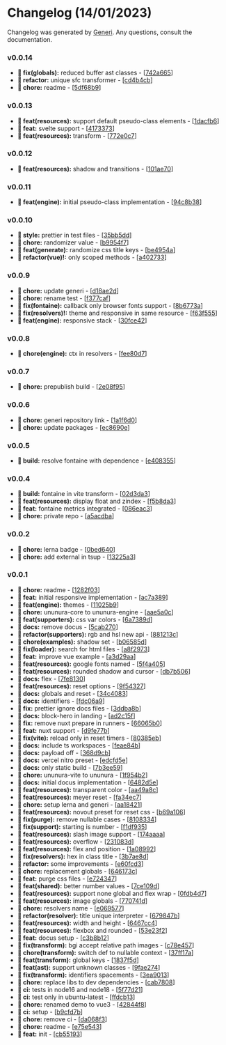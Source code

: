# Changelog (14/01/2023)

Changelog was generated by [Generi](https://github.com/betterwrite/generi). Any questions, consult the documentation.

### v0.0.14

* **🔧 fix(globals):** reduced buffer ast classes - [[742a665](https://github.com/Novout/ununuracss/commit/742a665)]
* **🚩 refactor:** unique sfc transformer - [[cd4b4cb](https://github.com/Novout/ununuracss/commit/cd4b4cb)]
* **🚧 chore:** readme - [[5df68b9](https://github.com/Novout/ununuracss/commit/5df68b9)]

### v0.0.13

* **🎉 feat(resources):** support default pseudo-class elements - [[1dacfb6](https://github.com/Novout/ununuracss/commit/1dacfb6)]
* **🎉 feat:** svelte support - [[4173373](https://github.com/Novout/ununuracss/commit/4173373)]
* **🎉 feat(resources):** transform - [[772e0c7](https://github.com/Novout/ununuracss/commit/772e0c7)]

### v0.0.12

* **🎉 feat(resources):** shadow and transitions - [[101ae70](https://github.com/Novout/ununuracss/commit/101ae70)]

### v0.0.11

* **🎉 feat(engine):** initial pseudo-class implementation - [[94c8b38](https://github.com/Novout/ununuracss/commit/94c8b38)]

### v0.0.10

* **🎨 style:** prettier in test files - [[35bb5dd](https://github.com/Novout/ununuracss/commit/35bb5dd)]
* **🚧 chore:** randomizer value - [[b9954f7](https://github.com/Novout/ununuracss/commit/b9954f7)]
* **🎉 feat(generate):** randomize css title keys - [[be4954a](https://github.com/Novout/ununuracss/commit/be4954a)]
* **🚩 refactor(vue)!:** only scoped methods - [[a402733](https://github.com/Novout/ununuracss/commit/a402733)]

### v0.0.9

* **🚧 chore:** update generi - [[d18ae2d](https://github.com/Novout/ununuracss/commit/d18ae2d)]
* **🚧 chore:** rename test - [[f377caf](https://github.com/Novout/ununuracss/commit/f377caf)]
* **🔧 fix(fontaine):** callback only browser fonts support - [[8b6773a](https://github.com/Novout/ununuracss/commit/8b6773a)]
* **🔧 fix(resolvers)!:** theme and responsive in same resource - [[f63f555](https://github.com/Novout/ununuracss/commit/f63f555)]
* **🎉 feat(engine):** responsive stack - [[30fce42](https://github.com/Novout/ununuracss/commit/30fce42)]

### v0.0.8

* **🚧 chore(engine):** ctx in resolvers - [[fee80d7](https://github.com/Novout/ununuracss/commit/fee80d7)]

### v0.0.7

* **🚧 chore:** prepublish build - [[2e08f95](https://github.com/Novout/ununuracss/commit/2e08f95)]

### v0.0.6

* **🚧 chore:** generi repository link - [[1a1f6d0](https://github.com/Novout/ununuracss/commit/1a1f6d0)]
* **🚧 chore:** update packages - [[ec8690e](https://github.com/Novout/ununuracss/commit/ec8690e)]

### v0.0.5

* **📐 build:** resolve fontaine with dependence - [[e408355](https://github.com/Novout/ununuracss/commit/e408355)]

### v0.0.4

* **📐 build:** fontaine in vite transform - [[02d3da3](https://github.com/Novout/ununuracss/commit/02d3da3)]
* **🎉 feat(resources):** display float and zindex - [[f5b8da3](https://github.com/Novout/ununuracss/commit/f5b8da3)]
* **🎉 feat:** fontaine metrics integrated - [[086eac3](https://github.com/Novout/ununuracss/commit/086eac3)]
* **🚧 chore:** private repo - [[a5acdba](https://github.com/Novout/ununuracss/commit/a5acdba)]

### v0.0.2

* **🚧 chore:** lerna badge - [[0bed640](https://github.com/Novout/ununuracss/commit/0bed640)]
* **🚧 chore:** add external in tsup - [[13225a3](https://github.com/Novout/ununuracss/commit/13225a3)]

### v0.0.1

* **🚧 chore:** readme - [[1282f03](https://github.com/Novout/ununuracss/commit/1282f03)]
* **🎉 feat:** initial responsive implementation - [[ac7a389](https://github.com/Novout/ununuracss/commit/ac7a389)]
* **🎉 feat(engine):** themes - [[11025b9](https://github.com/Novout/ununuracss/commit/11025b9)]
* **🚧 chore:** ununura-core to ununura-engine - [[aae5a0c](https://github.com/Novout/ununuracss/commit/aae5a0c)]
* **🎉 feat(supporters):** css var colors - [[6a7389d](https://github.com/Novout/ununuracss/commit/6a7389d)]
* **📝 docs:** remove docus - [[5cab270](https://github.com/Novout/ununuracss/commit/5cab270)]
* **🚩 refactor(supporters):** rgb and hsl new api - [[881213c](https://github.com/Novout/ununuracss/commit/881213c)]
* **🚧 chore(examples):** shadow set - [[b06585d](https://github.com/Novout/ununuracss/commit/b06585d)]
* **🔧 fix(loader):** search for html files - [[a8f2973](https://github.com/Novout/ununuracss/commit/a8f2973)]
* **🎉 feat:** improve vue example - [[a3d29aa](https://github.com/Novout/ununuracss/commit/a3d29aa)]
* **🎉 feat(resources):** google fonts named - [[5f4a405](https://github.com/Novout/ununuracss/commit/5f4a405)]
* **🎉 feat(resources):** rounded shadow and cursor - [[db7b506](https://github.com/Novout/ununuracss/commit/db7b506)]
* **📝 docs:** flex - [[7fe8130](https://github.com/Novout/ununuracss/commit/7fe8130)]
* **🎉 feat(resources):** reset options - [[9f54327](https://github.com/Novout/ununuracss/commit/9f54327)]
* **📝 docs:** globals and reset - [[34c4083](https://github.com/Novout/ununuracss/commit/34c4083)]
* **📝 docs:** identifiers - [[fdc06a9](https://github.com/Novout/ununuracss/commit/fdc06a9)]
* **🔧 fix:** prettier ignore docs files - [[3ddba8b](https://github.com/Novout/ununuracss/commit/3ddba8b)]
* **📝 docs:** block-hero in landing - [[ad2c15f](https://github.com/Novout/ununuracss/commit/ad2c15f)]
* **🔧 fix:** remove nuxt prepare in runners - [[66065b0](https://github.com/Novout/ununuracss/commit/66065b0)]
* **🎉 feat:** nuxt support - [[d9fe77b](https://github.com/Novout/ununuracss/commit/d9fe77b)]
* **🔧 fix(vite):** reload only in reset timers - [[80385eb](https://github.com/Novout/ununuracss/commit/80385eb)]
* **📝 docs:** include ts workspaces - [[feae84b](https://github.com/Novout/ununuracss/commit/feae84b)]
* **📝 docs:** payload off - [[368d9cb](https://github.com/Novout/ununuracss/commit/368d9cb)]
* **📝 docs:** vercel nitro preset - [[edcfd5e](https://github.com/Novout/ununuracss/commit/edcfd5e)]
* **📝 docs:** only static build - [[7b3ee59](https://github.com/Novout/ununuracss/commit/7b3ee59)]
* **🚧 chore:** ununura-vite to ununura - [[1f954b2](https://github.com/Novout/ununuracss/commit/1f954b2)]
* **📝 docs:** initial docus implementation - [[6482d5e](https://github.com/Novout/ununuracss/commit/6482d5e)]
* **🎉 feat(resources):** transparent color - [[aa49a8c](https://github.com/Novout/ununuracss/commit/aa49a8c)]
* **🎉 feat(resources):** meyer reset - [[fa34ec7](https://github.com/Novout/ununuracss/commit/fa34ec7)]
* **🚧 chore:** setup lerna and generi - [[aa18421](https://github.com/Novout/ununuracss/commit/aa18421)]
* **🎉 feat(resources):** novout preset for reset css - [[b69a106](https://github.com/Novout/ununuracss/commit/b69a106)]
* **🔧 fix(purge):** remove nullable cases - [[8108334](https://github.com/Novout/ununuracss/commit/8108334)]
* **🔧 fix(support):** starting is number - [[f1df935](https://github.com/Novout/ununuracss/commit/f1df935)]
* **🎉 feat(resources):** slash image support - [[174aaaa](https://github.com/Novout/ununuracss/commit/174aaaa)]
* **🎉 feat(resources):** overflow - [[231083d](https://github.com/Novout/ununuracss/commit/231083d)]
* **🎉 feat(resources):** flex and position - [[1a08992](https://github.com/Novout/ununuracss/commit/1a08992)]
* **🔧 fix(resolvers):** hex in class title - [[3b7ae8d](https://github.com/Novout/ununuracss/commit/3b7ae8d)]
* **🚩 refactor:** some improvements - [[e60fcd3](https://github.com/Novout/ununuracss/commit/e60fcd3)]
* **🚧 chore:** replacement globals - [[646173c](https://github.com/Novout/ununuracss/commit/646173c)]
* **🎉 feat:** purge css files - [[e724347](https://github.com/Novout/ununuracss/commit/e724347)]
* **🎉 feat(shared):** better number values - [[7ce109d](https://github.com/Novout/ununuracss/commit/7ce109d)]
* **🎉 feat(resources):** support none global and flex wrap - [[0fdb4d7](https://github.com/Novout/ununuracss/commit/0fdb4d7)]
* **🎉 feat(resources):** image globals - [[770741d](https://github.com/Novout/ununuracss/commit/770741d)]
* **🚧 chore:** resolvers name - [[e069577](https://github.com/Novout/ununuracss/commit/e069577)]
* **🚩 refactor(resolver):** title unique interpreter - [[679847b](https://github.com/Novout/ununuracss/commit/679847b)]
* **🎉 feat(resources):** width and height - [[6467cc4](https://github.com/Novout/ununuracss/commit/6467cc4)]
* **🎉 feat(resources):** flexbox and rounded - [[53e23f2](https://github.com/Novout/ununuracss/commit/53e23f2)]
* **🎉 feat:** docus setup - [[c3b8b12](https://github.com/Novout/ununuracss/commit/c3b8b12)]
* **🔧 fix(transform):** bgi accept relative path images - [[c78e457](https://github.com/Novout/ununuracss/commit/c78e457)]
* **🚧 chore(transform):** switch def to nullable context - [[37ff17a](https://github.com/Novout/ununuracss/commit/37ff17a)]
* **🎉 feat(transform):** global keys - [[1837f5d](https://github.com/Novout/ununuracss/commit/1837f5d)]
* **🎉 feat(ast):** support unknown classes - [[9fae274](https://github.com/Novout/ununuracss/commit/9fae274)]
* **🔧 fix(transform):** identifiers spacements - [[3ea9013](https://github.com/Novout/ununuracss/commit/3ea9013)]
* **🚧 chore:** replace libs to dev dependencies - [[cab7808](https://github.com/Novout/ununuracss/commit/cab7808)]
* **🗿 ci:** tests in node16 and node18 - [[5f77d21](https://github.com/Novout/ununuracss/commit/5f77d21)]
* **🗿 ci:** test only in ubuntu-latest - [[ffdcb13](https://github.com/Novout/ununuracss/commit/ffdcb13)]
* **🚧 chore:** renamed demo to vue3 - [[42844f8](https://github.com/Novout/ununuracss/commit/42844f8)]
* **🗿 ci:** setup - [[b9cfd7b](https://github.com/Novout/ununuracss/commit/b9cfd7b)]
* **🚧 chore:** remove ci - [[da068f3](https://github.com/Novout/ununuracss/commit/da068f3)]
* **🚧 chore:** readme - [[e75e543](https://github.com/Novout/ununuracss/commit/e75e543)]
* **🎉 feat:** init - [[cb55193](https://github.com/Novout/ununuracss/commit/cb55193)]

